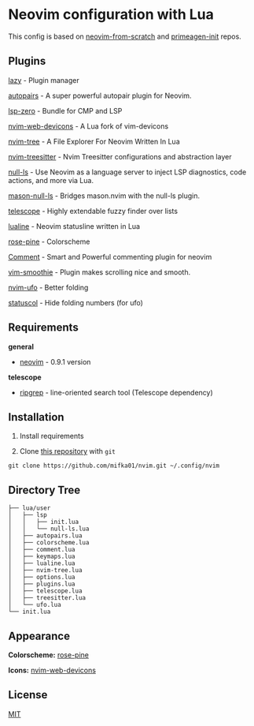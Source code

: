 # Neovim configuration with Lua

This config is based on [neovim-from-scratch](https://github.com/LunarVim/Neovim-from-scratch) and [primeagen-init](https://github.com/ThePrimeagen/init.lua) repos.

## Plugins

[lazy](https://github.com/folke/lazy.nvim) - Plugin manager

[autopairs](https://github.com/windwp/nvim-autopairs) - A super powerful autopair plugin for Neovim.

[lsp-zero](https://github.com/VonHeikemen/lsp-zero.nvim) - Bundle for CMP and LSP

[nvim-web-devicons](https://github.com/nvim-tree/nvim-web-devicons) - A Lua fork of vim-devicons

[nvim-tree](https://github.com/nvim-tree/nvim-tree.lua) - A File Explorer For Neovim Written In Lua

[nvim-treesitter](https://github.com/nvim-treesitter/nvim-treesitter) - Nvim Treesitter configurations and abstraction layer

[null-ls](https://github.com/jose-elias-alvarez/null-ls.nvim) - Use Neovim as a language server to inject LSP diagnostics, code actions, and more via Lua.

[mason-null-ls](https://github.com/jose-elias-alvarez/null-ls.nvim) - Bridges mason.nvim with the null-ls plugin.

[telescope](https://github.com/nvim-treesitter/nvim-treesitter) - Highly extendable fuzzy finder over lists

[lualine](https://github.com/nvim-lualine/lualine.nvim) - Neovim statusline written in Lua

[rose-pine](https://github.com/rose-pine/neovim) - Colorscheme

[Comment](https://github.com/numToStr/Comment.nvim) - Smart and Powerful commenting plugin for neovim

[vim-smoothie](https://github.com/psliwka/vim-smoothie) - Plugin makes scrolling nice and smooth.

[nvim-ufo](https://github.com/kevinhwang91/nvim-ufo) - Better folding

[statuscol](https://github.com/luukvbaal/statuscol.nvim) - Hide folding numbers (for ufo)

## Requirements

**general**

- [neovim](https://github.com/neovim/neovim) - 0.9.1 version

**telescope**

- [ripgrep](https://github.com/BurntSushi/ripgrep) - line-oriented search tool (Telescope dependency)

## Installation

1. Install requirements

2. Clone [this repository](https://github.com/mifka01/nvim) with `git`

```term
git clone https://github.com/mifka01/nvim.git ~/.config/nvim
```

## Directory Tree

```
├── lua/user
│   ├── lsp
│   │   ├── init.lua
│   │   └── null-ls.lua
│   ├── autopairs.lua
│   ├── colorscheme.lua
│   ├── comment.lua
│   ├── keymaps.lua
│   ├── lualine.lua
│   ├── nvim-tree.lua
│   ├── options.lua
│   ├── plugins.lua
│   ├── telescope.lua
│   ├── treesitter.lua
│   └── ufo.lua
└── init.lua
```

## Appearance

**Colorscheme:** [rose-pine](https://github.com/rose-pine/neovim)

**Icons:** [nvim-web-devicons](https://github.com/kyazdani42/nvim-web-devicons)

## License

[MIT](https://choosealicense.com/licenses/mit/)
